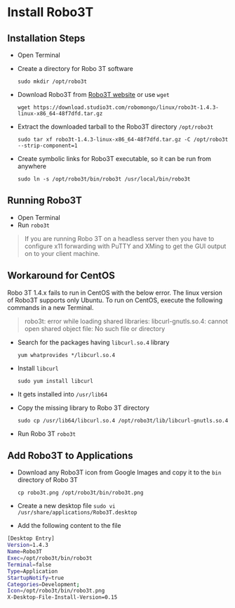 # Install Robo3T

## Installation Steps

* Open Terminal
* Create a directory for Robo 3T software

    `sudo mkdir /opt/robo3t`

* Download Robo3T from [Robo3T website](https://robomongo.org/download) or use `wget`

    `wget https://download.studio3t.com/robomongo/linux/robo3t-1.4.3-linux-x86_64-48f7dfd.tar.gz`

* Extract the downloaded tarball to the Robo3T directory `/opt/robo3t`

    `sudo tar xf robo3t-1.4.3-linux-x86_64-48f7dfd.tar.gz -C /opt/robo3t --strip-component=1`

* Create symbolic links for Robo3T executable, so it can be run from anywhere

    `sudo ln -s /opt/robo3t/bin/robo3t /usr/local/bin/robo3t`

## Running Robo3T

* Open Terminal
* Run `robo3t`

> If you are running Robo 3T on a headless server then you have to configure x11 forwarding with PuTTY and XMing to get the GUI output on to your client machine.

## Workaround for CentOS

Robo 3T 1.4.x fails to run in CentOS with the below error. The linux version of Robo3T supports only Ubuntu. To run on CentOS, execute the following commands in a new Terminal.

> robo3t: error while loading shared libraries: libcurl-gnutls.so.4: cannot open shared object file: No such file or directory

* Search for the packages having `libcurl.so.4` library

    `yum whatprovides */libcurl.so.4`

* Install `libcurl`

    `sudo yum install libcurl`

* It gets installed into `/usr/lib64`
* Copy the missing library to Robo 3T directory

    `sudo cp /usr/lib64/libcurl.so.4 /opt/robo3t/lib/libcurl-gnutls.so.4`

* Run Robo 3T `robo3t`

## Add Robo3T to Applications

* Download any Robo3T icon from Google Images and copy it to the `bin` directory of Robo 3T

    `cp robo3t.png /opt/robo3t/bin/robo3t.png`

* Create a new desktop file
    `sudo vi /usr/share/applications/Robo3T.desktop`

* Add the following content to the file

```bash
[Desktop Entry]
Version=1.4.3
Name=Robo3T
Exec=/opt/robo3t/bin/robo3t
Terminal=false
Type=Application
StartupNotify=true
Categories=Development;
Icon=/opt/robo3t/bin/robo3t.png
X-Desktop-File-Install-Version=0.15
```
